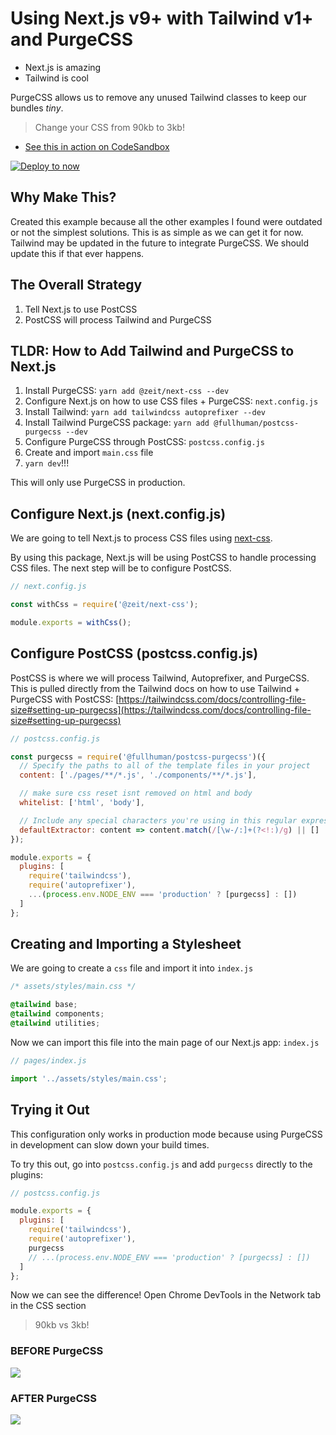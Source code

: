 # Using Next.js v9+ with Tailwind v1+ and PurgeCSS

- Next.js is amazing
- Tailwind is cool

PurgeCSS allows us to remove any unused Tailwind classes to keep our bundles _tiny_.

> Change your CSS from 90kb to 3kb!

- [See this in action on CodeSandbox](https://codesandbox.io/s/github/sevilayha/nextjs-tailwind-purgecss)

[![Deploy to now](https://deploy.now.sh/static/button.svg)](https://deploy.now.sh/?repo=https://github.com/sevilayha/nextjs-tailwind-purgecss)

## Why Make This?

Created this example because all the other examples I found were outdated or not the simplest solutions. This is as simple as we can get it for now. Tailwind may be updated in the future to integrate PurgeCSS. We should update this if that ever happens.

## The Overall Strategy

1. Tell Next.js to use PostCSS
2. PostCSS will process Tailwind and PurgeCSS

## TLDR: How to Add Tailwind and PurgeCSS to Next.js

1. Install PurgeCSS: `yarn add @zeit/next-css --dev`
2. Configure Next.js on how to use CSS files + PurgeCSS: `next.config.js`
3. Install Tailwind: `yarn add tailwindcss autoprefixer --dev`
4. Install Tailwind PurgeCSS package: `yarn add @fullhuman/postcss-purgecss --dev`
5. Configure PurgeCSS through PostCSS: `postcss.config.js`
6. Create and import `main.css` file
7. `yarn dev`!!!

This will only use PurgeCSS in production.

## Configure Next.js (next.config.js)

We are going to tell Next.js to process CSS files using [next-css](https://github.com/zeit/next-plugins/tree/master/packages/next-css).

By using this package, Next.js will be using PostCSS to handle processing CSS files. The next step will be to configure PostCSS.

```javascript
// next.config.js

const withCss = require('@zeit/next-css');

module.exports = withCss();
```

## Configure PostCSS (postcss.config.js)

PostCSS is where we will process Tailwind, Autoprefixer, and PurgeCSS. This is pulled directly from the Tailwind docs on how to use Tailwind + PurgeCSS with PostCSS: [https://tailwindcss.com/docs/controlling-file-size#setting-up-purgecss](https://tailwindcss.com/docs/controlling-file-size#setting-up-purgecss)

```javascript
// postcss.config.js

const purgecss = require('@fullhuman/postcss-purgecss')({
  // Specify the paths to all of the template files in your project
  content: ['./pages/**/*.js', './components/**/*.js'],

  // make sure css reset isnt removed on html and body
  whitelist: ['html', 'body'],

  // Include any special characters you're using in this regular expression
  defaultExtractor: content => content.match(/[\w-/:]+(?<!:)/g) || []
});

module.exports = {
  plugins: [
    require('tailwindcss'),
    require('autoprefixer'),
    ...(process.env.NODE_ENV === 'production' ? [purgecss] : [])
  ]
};
```

## Creating and Importing a Stylesheet

We are going to create a `css` file and import it into `index.js`

```css
/* assets/styles/main.css */

@tailwind base;
@tailwind components;
@tailwind utilities;
```

Now we can import this file into the main page of our Next.js app: `index.js`

```javascript
// pages/index.js

import '../assets/styles/main.css';
```

## Trying it Out

This configuration only works in production mode because using PurgeCSS in development can slow down your build times.

To try this out, go into `postcss.config.js` and add `purgecss` directly to the plugins:

```javascript
// postcss.config.js

module.exports = {
  plugins: [
    require('tailwindcss'),
    require('autoprefixer'),
    purgecss
    // ...(process.env.NODE_ENV === 'production' ? [purgecss] : [])
  ]
};
```

Now we can see the difference! Open Chrome DevTools in the Network tab in the CSS section

> 90kb vs 3kb!

### BEFORE PurgeCSS

![](https://i.imgur.com/k5HTo2W.png)

### AFTER PurgeCSS

![](https://i.imgur.com/DA9gYiZ.png)

